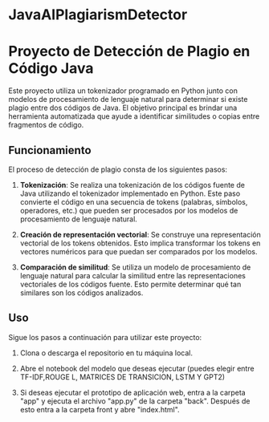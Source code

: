 # JavaAIPlagiarismDetector
# Proyecto de Detección de Plagio en Código Java

Este proyecto utiliza un tokenizador programado en Python junto con modelos de procesamiento de lenguaje natural para determinar si existe plagio entre dos códigos de Java. El objetivo principal es brindar una herramienta automatizada que ayude a identificar similitudes o copias entre fragmentos de código.

## Funcionamiento

El proceso de detección de plagio consta de los siguientes pasos:

1. **Tokenización**: Se realiza una tokenización de los códigos fuente de Java utilizando el tokenizador implementado en Python. Este paso convierte el código en una secuencia de tokens (palabras, símbolos, operadores, etc.) que pueden ser procesados por los modelos de procesamiento de lenguaje natural.

2. **Creación de representación vectorial**: Se construye una representación vectorial de los tokens obtenidos. Esto implica transformar los tokens en vectores numéricos para que puedan ser comparados por los modelos.

3. **Comparación de similitud**: Se utiliza un modelo de procesamiento de lenguaje natural para calcular la similitud entre las representaciones vectoriales de los códigos fuente. Esto permite determinar qué tan similares son los códigos analizados.

## Uso

Sigue los pasos a continuación para utilizar este proyecto:

1. Clona o descarga el repositorio en tu máquina local.

2. Abre el notebook del modelo que deseas ejecutar (puedes elegir entre TF-IDF,ROUGE L, MATRICES DE TRANSICION, LSTM Y GPT2)

3. Si deseas ejecutar el prototipo de aplicación web, entra a la carpeta "app" y ejecuta el archivo "app.py" de la carpeta "back". Después de esto entra a la carpeta front y abre "index.html".

